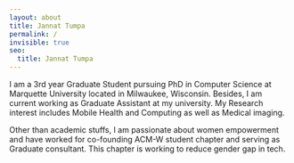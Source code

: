 ```yaml
---
layout: about
title: Jannat Tumpa
permalink: /
invisible: true
seo:
  title: Jannat Tumpa
---
```



I am a 3rd year Graduate Student pursuing PhD in Computer Science at Marquette University located in Milwaukee, Wisconsin. Besides, I am current working as Graduate Assistant at my university. My Research interest includes Mobile Health and Computing as well as Medical imaging. 

Other than academic stuffs, I am passionate about women empowerment and have worked for co-founding ACM-W student chapter and serving as Graduate consultant. This chapter is working to reduce gender gap in tech. 

